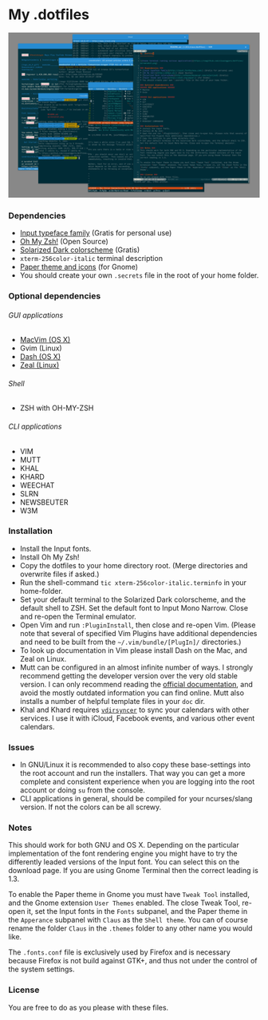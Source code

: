 My .dotfiles
============

![Gnome terminal running various applications](https://raw.githubusercontent.com/clauseggers/dotfiles/master/screenshot.png)

### Dependencies ###
* [Input typeface family](http://input.fontbureau.com/) (Gratis for personal use)
* [Oh My Zsh!](http://ohmyz.sh/) (Open Source)
* [Solarized Dark colorscheme](http://ethanschoonover.com/solarized) (Gratis)
* `xterm-256color-italic` terminal description
* [Paper theme and icons](http://snwh.org/paper/) (for Gnome)
* You should create your own `.secrets` file in the root of your home folder.

### Optional dependencies ###
###### GUI applications ######
* [MacVim (OS X)](https://github.com/macvim-dev/macvim/releases)
* Gvim (Linux)
* [Dash (OS X)](https://kapeli.com/dash)
* [Zeal (Linux)](http://zealdocs.org/)

###### Shell ######
* ZSH with OH-MY-ZSH

###### CLI applications ######
* VIM
* MUTT
* KHAL
* KHARD
* WEECHAT 
* SLRN
* NEWSBEUTER
* W3M 

### Installation ###
* Install the Input fonts.
* Install Oh My Zsh!
* Copy the dotfiles to your home directory root. (Merge directories and overwrite files if asked.)
* Run the shell-command `tic xterm-256color-italic.terminfo` in your home-folder.
* Set your default terminal to the Solarized Dark colorscheme, and the default shell to ZSH. Set the default font to Input Mono Narrow. Close and re-open the Terminal emulator.
* Open Vim and run `:PluginInstall`, then close and re-open Vim. (Please note that several of specified Vim Plugins have additional dependencies and need to be built from the `~/.vim/bundle/[PlugIn]/` directories.)
* To look up documentation in Vim please install Dash on the Mac, and Zeal on Linux.
* Mutt can be configured in an almost infinite number of ways. I strongly recommend getting the developer version over the very old stable version. I can only recommend reading the [official documentation](http://www.mutt.org/doc/devel/manual.html), and avoid the mostly outdated information you can find online. Mutt also installs a number of helpful template files in your `doc` dir.
* Khal and Khard requires [`vdirsyncer`](https://github.com/untitaker/vdirsyncer) to sync your calendars with other services. I use it with iCloud, Facebook events, and various other event calendars.

### Issues ###
* In GNU/Linux it is recommended to also copy these base-settings into the root account and run the installers. That way you can get a more complete and consistent experience when you are logging into the root account or doing `su` from the console.
* CLI applications in general, should be compiled for your ncurses/slang version. If not the colors can be all screwy.

### Notes ###
This should work for both GNU and OS X. Depending on the particular implementation of the font rendering engine you might have to try the differently leaded versions of the Input font. You can select this on the download page. If you are using Gnome Terminal then the correct leading is 1.3.

To enable the Paper theme in Gnome you must have `Tweak Tool` installed, and the Gnome extension `User Themes` enabled. The close Tweak Tool, re-open it, set the Input fonts in the `Fonts` subpanel, and the Paper theme in the `Apperance` subpanel with `Claus` as the `Shell theme`. You can of course rename the folder `Claus` in the `.themes` folder to any other name you would like.

The `.fonts.conf` file is exclusively used by Firefox and is necessary because Firefox is not build against GTK+, and thus not under the control of the system settings.

### License ###
You are free to do as you please with these files.
